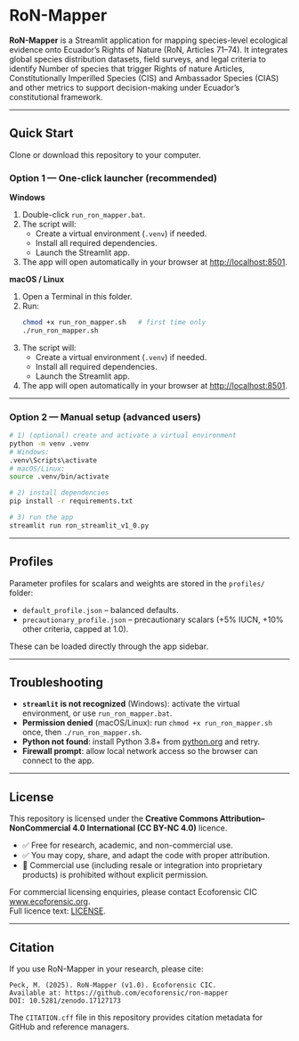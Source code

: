 # RoN-Mapper

**RoN-Mapper** is a Streamlit application for mapping species-level ecological evidence onto Ecuador’s Rights of Nature (RoN, Articles 71–74). It integrates global species distribution datasets, field surveys, and legal criteria to identify Number of species that trigger Rights of nature Articles, Constitutionally Imperilled Species (CIS) and Ambassador Species (CIAS) and other metrics to support decision-making under Ecuador’s constitutional framework.

---

## Quick Start

Clone or download this repository to your computer.

### Option 1 — One-click launcher (recommended)

**Windows**
1. Double-click `run_ron_mapper.bat`.  
2. The script will:
   - Create a virtual environment (`.venv`) if needed.
   - Install all required dependencies.
   - Launch the Streamlit app.  
3. The app will open automatically in your browser at [http://localhost:8501](http://localhost:8501).

**macOS / Linux**
1. Open a Terminal in this folder.  
2. Run:
   ```bash
   chmod +x run_ron_mapper.sh   # first time only
   ./run_ron_mapper.sh
   ```
3. The script will:
   - Create a virtual environment (`.venv`) if needed.
   - Install all required dependencies.
   - Launch the Streamlit app.  
4. The app will open automatically in your browser at [http://localhost:8501](http://localhost:8501).

---

### Option 2 — Manual setup (advanced users)

```bash
# 1) (optional) create and activate a virtual environment
python -m venv .venv
# Windows:
.venv\Scripts\activate
# macOS/Linux:
source .venv/bin/activate

# 2) install dependencies
pip install -r requirements.txt

# 3) run the app
streamlit run ron_streamlit_v1_0.py
```

---

## Profiles

Parameter profiles for scalars and weights are stored in the `profiles/` folder:

- `default_profile.json` – balanced defaults.  
- `precautionary_profile.json` – precautionary scalars (+5% IUCN, +10% other criteria, capped at 1.0).  

These can be loaded directly through the app sidebar.

---

## Troubleshooting

- **`streamlit` is not recognized** (Windows): activate the virtual environment, or use `run_ron_mapper.bat`.  
- **Permission denied** (macOS/Linux): run `chmod +x run_ron_mapper.sh` once, then `./run_ron_mapper.sh`.  
- **Python not found**: install Python 3.8+ from [python.org](https://www.python.org) and retry.  
- **Firewall prompt**: allow local network access so the browser can connect to the app.

---

## License

This repository is licensed under the **Creative Commons Attribution–NonCommercial 4.0 International (CC BY-NC 4.0)** licence.

- ✅ Free for research, academic, and non-commercial use.  
- ✅ You may copy, share, and adapt the code with proper attribution.  
- 🚫 Commercial use (including resale or integration into proprietary products) is prohibited without explicit permission.  

For commercial licensing enquiries, please contact Ecoforensic CIC www.ecoforensic.org.  
Full licence text: [LICENSE](LICENSE).

---

## Citation

If you use RoN-Mapper in your research, please cite:

```
Peck, M. (2025). RoN-Mapper (v1.0). Ecoforensic CIC.
Available at: https://github.com/ecoforensic/ron-mapper
DOI: 10.5281/zenodo.17127173
```

The `CITATION.cff` file in this repository provides citation metadata for GitHub and reference managers.
